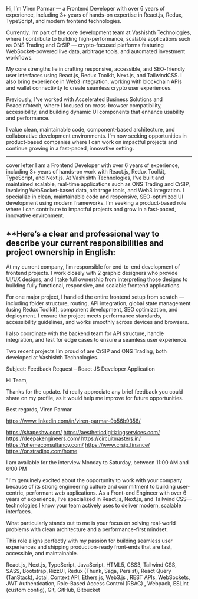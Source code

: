 Hi, I’m Viren Parmar — a Frontend Developer with over 6 years of experience, including 3+ years of hands-on expertise in React.js, Redux, TypeScript, and modern frontend technologies.

Currently, I’m part of the core development team at Vashishth Technologies, where I contribute to building high-performance, scalable applications such as ONS Trading and CrSIP — crypto-focused platforms featuring WebSocket-powered live data, arbitrage tools, and automated investment workflows.

My core strengths lie in crafting responsive, accessible, and SEO-friendly user interfaces using React.js, Redux Toolkit, Next.js, and TailwindCSS. I also bring experience in Web3 integration, working with blockchain APIs and wallet connectivity to create seamless crypto user experiences.

Previously, I’ve worked with Accelerated Business Solutions and PeaceInfotech, where I focused on cross-browser compatibility, accessibility, and building dynamic UI components that enhance usability and performance.

I value clean, maintainable code, component-based architecture, and collaborative development environments. I’m now seeking opportunities in product-based companies where I can work on impactful projects and continue growing in a fast-paced, innovative setting.

--------------------
cover letter 
I am a Frontend Developer with over 6 years of experience, including 3+ years of hands-on work with React.js, Redux Toolkit, TypeScript, and Next.js. At Vashishth Technologies, I’ve built and maintained scalable, real-time applications such as ONS Trading and CrSIP, involving WebSocket-based data, arbitrage tools, and Web3 integration. I specialize in clean, maintainable code and responsive, SEO-optimized UI development using modern frameworks. I’m seeking a product-based role where I can contribute to impactful projects and grow in a fast-paced, innovative environment.

## **Here’s a clear and professional way to describe your current responsibilities and project ownership in English:

At my current company, I’m responsible for end-to-end development of frontend projects. I work closely with 2 graphic designers who provide UI/UX designs, and I take full ownership from interpreting those designs to building fully functional, responsive, and scalable frontend applications.

For one major project, I handled the entire frontend setup from scratch — including folder structure, routing, API integration, global state management (using Redux Toolkit), component development, SEO optimization, and deployment. I ensure the project meets performance standards, accessibility guidelines, and works smoothly across devices and browsers.

I also coordinate with the backend team for API structure, handle integration, and test for edge cases to ensure a seamless user experience.

Two recent projects I’m proud of are CrSIP and ONS Trading, both developed at Vashishth Technologies.

Subject: Feedback Request – React JS Developer Application

Hi Team,

Thanks for the update. I’d really appreciate any brief feedback you could share on my profile, as it would help me improve for future opportunities.

Best regards,
Viren Parmar

https://www.linkedin.com/in/viren-parmar-9b56b9356/

https://shapeshw.com/
https://aestheticdigitizingservices.com/
https://deepakengineers.com/
https://circuitmasters.in/
https://phemeconsultancy.com/
https://www.crsip.finance/
https://onstrading.com/home


I am available for the interview Monday to Saturday, between 11:00 AM and 6:00 PM 


"I'm genuinely excited about the opportunity to work with your company because of its strong engineering culture and commitment to building user-centric, performant web applications. As a Front-end Engineer with over 6 years of experience, I’ve specialized in React.js, Next.js, and Tailwind CSS—technologies I know your team actively uses to deliver modern, scalable interfaces.

What particularly stands out to me is your focus on solving real-world problems with clean architecture and a performance-first mindset. 

This role aligns perfectly with my passion for building seamless user experiences and shipping production-ready front-ends that are fast, accessible, and maintainable. 


React.js, Next.js, TypeScript, JavaScript, HTML5, CSS3, Tailwind CSS, SASS, Bootstrap, RizzUI, Redux (Thunk, Saga, Persist), React Query (TanStack), Jotai, Context API, Ethers.js, Web3.js , REST APIs, WebSockets, JWT Authentication, Role-Based Access Control (RBAC) , Webpack, ESLint (custom config), Git, GitHub, Bitbucket



